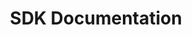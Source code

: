 ---
layout: home

title: SDK Documentation
titleTemplate: Leadfamly

hero:
  name: Leadfamly SDK
  text: Super powers for developers on Leadfamly platform.
  tagline: Get actions based on the current context in our platform.
  actions:
    - theme: brand
      text: Get Started
      link: /guide/introduction
    - theme: alt
      text: View on GitHub
      link: https://github.com/Leadfamly/sdk-docs

---